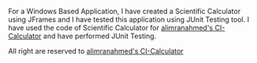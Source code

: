 For a Windows Based Application, I have created a Scientific Calculator using JFrames and I have tested this application using JUnit Testing tool.
I have used the code of Scientific Calculator for [alimranahmed's CI-Calculator](https://github.com/alimranahmed/CI-Calculator) and have performed JUnit Testing.

All right are reserved to [alimranahmed's CI-Calculator](https://github.com/alimranahmed/CI-Calculator)
